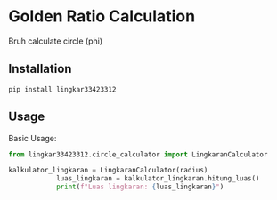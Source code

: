 # Golden Ratio Calculation
Bruh calculate circle (phi)

## Installation
```shell
pip install lingkar33423312
```


## Usage

Basic Usage:
```python
from lingkar33423312.circle_calculator import LingkaranCalculator

kalkulator_lingkaran = LingkaranCalculator(radius)
            luas_lingkaran = kalkulator_lingkaran.hitung_luas()
            print(f"Luas lingkaran: {luas_lingkaran}")
```